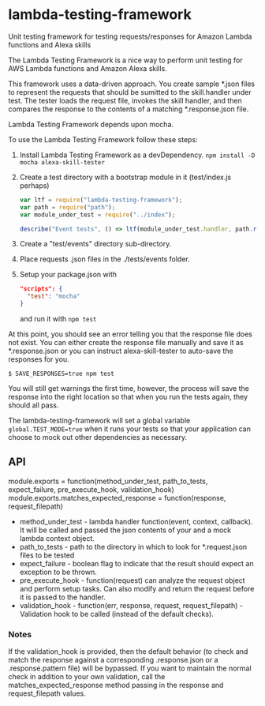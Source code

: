 # lambda-testing-framework

Unit testing framework for testing requests/responses for Amazon Lambda functions and Alexa skills

The Lambda Testing Framework is a nice way to perform unit testing for AWS Lambda functions and Amazon Alexa skills. 

This framework uses a data-driven approach. You create sample *.json files to represent the requests that should be sumitted to the skill.handler under test. The tester loads the request file, invokes the skill handler, and then compares the response to the contents of a matching *.response.json file.

Lambda Testing Framework depends upon mocha.

To use the Lambda Testing Framework follow these steps:

1. Install Lambda Testing Framework as a devDependency.
    `npm install -D mocha alexa-skill-tester`
2. Create a test directory with a bootstrap module in it (test/index.js perhaps)
    ```javascript
    var ltf = require("lambda-testing-framework");
    var path = require("path");
    var module_under_test = require("../index");

    describe("Event tests", () => ltf(module_under_test.handler, path.resolve(__dirname, "./events"));
    ```
3. Create a "test/events" directory sub-directory.
4. Place requests .json files in the ./tests/events folder.
5. Setup your package.json with

    ```json
    "scripts": {
      "test": "mocha"
    }
    ```

    and run it with `npm test`

At this point, you should see an error telling you that the response file does not exist. You can either create the response file manually and save it as *.response.json or you can instruct alexa-skill-tester to auto-save the responses for you.

```
$ SAVE_RESPONSES=true npm test
```

You will still get warnings the first time, however, the process will save the response into the right location so that when you run the tests again, they should all pass.

The lambda-testing-framework will set a global variable `global.TEST_MODE=true` when it runs your tests so that your application can choose to mock out other dependencies as necessary.

## API
module.exports = function(method_under_test, path_to_tests, expect_failure, pre_execute_hook, validation_hook) 
module.exports.matches_expected_response = function(response, request_filepath)

* method_under_test - lambda handler function(event, context, callback). It will be called and passed the json contents of your and a mock lambda context object.
* path_to_tests - path to the directory in which to look for *.request.json files to be tested
* expect_failure - boolean flag to indicate that the result should expect an exception to be thrown.
* pre_execute_hook - function(request) can analyze the request object and perform setup tasks. Can also modify and return the request before it is passed to the handler.
* validation_hook - function(err, response, request, request_filepath) - Validation hook to be called (instead of the default checks).

### Notes
If the validation_hook is provided, then the default behavior (to check and match the response against a corresponding .response.json or a .response.pattern file) will be bypassed. If you want to maintain the normal check in addition to your own validation, call the matches_expected_response method passing in the response and request_filepath values.
